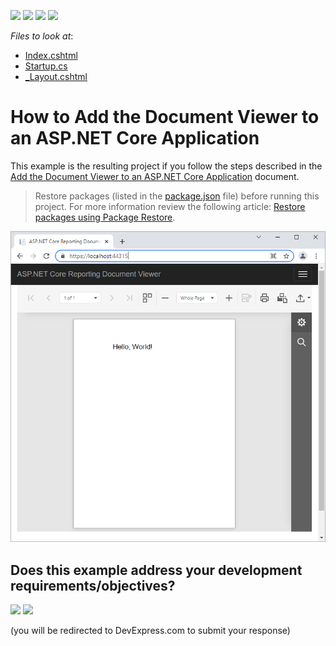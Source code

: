 <!-- default badges list -->
![](https://img.shields.io/endpoint?url=https://codecentral.devexpress.com/api/v1/VersionRange/227613460/21.2.1%2B)
[![](https://img.shields.io/badge/Open_in_DevExpress_Support_Center-FF7200?style=flat-square&logo=DevExpress&logoColor=white)](https://supportcenter.devexpress.com/ticket/details/T845228)
[![](https://img.shields.io/badge/📖_How_to_use_DevExpress_Examples-e9f6fc?style=flat-square)](https://docs.devexpress.com/GeneralInformation/403183)
[![](https://img.shields.io/badge/💬_Leave_Feedback-feecdd?style=flat-square)](#does-this-example-address-your-development-requirementsobjectives)
<!-- default badges end -->
<!-- default file list -->
*Files to look at*:
* [Index.cshtml](./CS/SimpleAspNetCoreReportingViewer/Views/Home/Index.cshtml)
* [Startup.cs](./CS/SimpleAspNetCoreReportingViewer/Startup.cs) 
* [_Layout.cshtml](./CS/SimpleAspNetCoreReportingViewer/Views/Shared/_Layout.cshtml)
<!-- default file list end -->

# How to Add the Document Viewer to an ASP.NET Core Application

This example is the resulting project if you follow the steps described in the [Add the Document Viewer to an ASP.NET Core Application](https://docs.devexpress.com/XtraReports/400043) document.


> Restore packages (listed in the [package.json](./CS/SimpleAspNetCoreReportingViewer/package.json) file) before running this project. For more information review the following article: [Restore packages using Package Restore](https://docs.microsoft.com/en-us/nuget/consume-packages/package-restore).


![screenshot](images/screenshot.png)
<!-- feedback -->
## Does this example address your development requirements/objectives?

[<img src="https://www.devexpress.com/support/examples/i/yes-button.svg"/>](https://www.devexpress.com/support/examples/survey.xml?utm_source=github&utm_campaign=quick-start-reporting-document-viewer-asp-net-core&~~~was_helpful=yes) [<img src="https://www.devexpress.com/support/examples/i/no-button.svg"/>](https://www.devexpress.com/support/examples/survey.xml?utm_source=github&utm_campaign=quick-start-reporting-document-viewer-asp-net-core&~~~was_helpful=no)

(you will be redirected to DevExpress.com to submit your response)
<!-- feedback end -->
